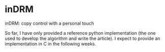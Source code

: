 # inDRM
inDRM: copy control with a personal touch

So far, I have only provided a reference python implementation (the one used to develop the algorithm and write the article). I expect to provide an implementation in C in the following weeks.
